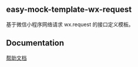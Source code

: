 easy-mock-template-wx-request
---
基于微信小程序网络请求 wx.request 的接口定义模板。

Documentation
---
[帮助文档](https://easy-mock.github.io/easy-mock-cli/)
